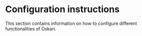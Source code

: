 # Configuration instructions

This section contains information on how to configure different functionalities of Oskari.
